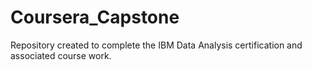 # Coursera_Capstone
Repository created to complete the IBM Data Analysis certification and associated course work. 
